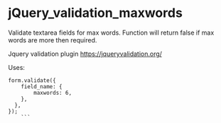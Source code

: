 # jQuery_validation_maxwords
Validate textarea fields for max words. Function will return false if max words are more then required.

Jquery validation plugin https://jqueryvalidation.org/

Uses:
``` 
form.validate({
    field_name: {
        maxwords: 6,
    },
  },
});
    ```

